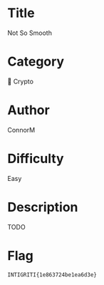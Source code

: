 # Title

Not So Smooth

# Category

🔐 Crypto

# Author

ConnorM

# Difficulty

Easy

# Description

TODO

# Flag

`INTIGRITI{1e863724be1ea6d3e}`
